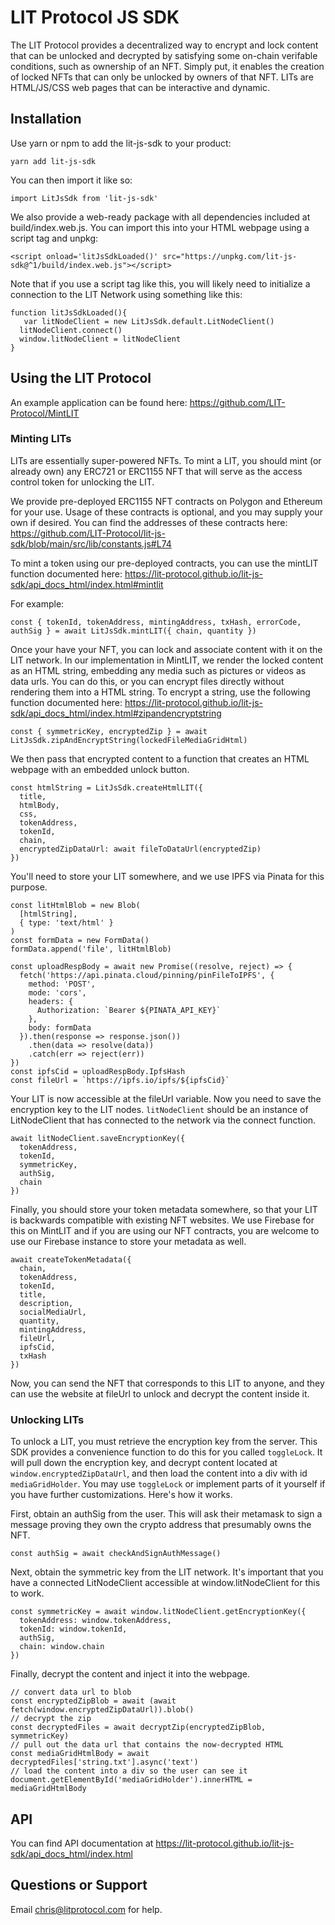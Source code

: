 
# LIT Protocol JS SDK

The LIT Protocol provides a decentralized way to encrypt and lock content that can be unlocked and decrypted by satisfying some on-chain verifable conditions, such as ownership of an NFT.  Simply put, it enables the creation of locked NFTs that can only be unlocked by owners of that NFT.  LITs are HTML/JS/CSS web pages that can be interactive and dynamic.

## Installation
Use yarn or npm to add the lit-js-sdk to your product:

```
yarn add lit-js-sdk
```

You can then import it like so:

```
import LitJsSdk from 'lit-js-sdk'
```

We also provide a web-ready package with all dependencies included at build/index.web.js.  You can import this into your HTML webpage using a script tag and unpkg:

```
<script onload='litJsSdkLoaded()' src="https://unpkg.com/lit-js-sdk@^1/build/index.web.js"></script>
```

Note that if you use a script tag like this, you will likely need to initialize a connection to the LIT Network using something like this:

```
function litJsSdkLoaded(){
   var litNodeClient = new LitJsSdk.default.LitNodeClient()
  litNodeClient.connect()
  window.litNodeClient = litNodeClient
}
```

## Using the LIT Protocol

An example application can be found here: https://github.com/LIT-Protocol/MintLIT

### Minting LITs

LITs are essentially super-powered NFTs.  To mint a LIT, you should mint (or already own) any ERC721 or ERC1155 NFT that will serve as the access control token for unlocking the LIT.

We provide pre-deployed ERC1155 NFT contracts on Polygon and Ethereum for your use.  Usage of these contracts is optional, and you may supply your own if desired.  You can find the addresses of these contracts here: https://github.com/LIT-Protocol/lit-js-sdk/blob/main/src/lib/constants.js#L74

To mint a token using our pre-deployed contracts, you can use the mintLIT function documented here: https://lit-protocol.github.io/lit-js-sdk/api_docs_html/index.html#mintlit

For example:
```
const { tokenId, tokenAddress, mintingAddress, txHash, errorCode, authSig } = await LitJsSdk.mintLIT({ chain, quantity })
```

Once your have your NFT, you can lock and associate content with it on the LIT network.  In our implementation in MintLIT, we render the locked content as an HTML string, embedding any media such as pictures or videos as data urls.  You can do this, or you can encrypt files directly without rendering them into a HTML string.  To encrypt a string, use the following function documented here: https://lit-protocol.github.io/lit-js-sdk/api_docs_html/index.html#zipandencryptstring

```
const { symmetricKey, encryptedZip } = await LitJsSdk.zipAndEncryptString(lockedFileMediaGridHtml)
```

We then pass that encrypted content to a function that creates an HTML webpage with an embedded unlock button.

```
const htmlString = LitJsSdk.createHtmlLIT({
  title,
  htmlBody,
  css,
  tokenAddress,
  tokenId,
  chain,
  encryptedZipDataUrl: await fileToDataUrl(encryptedZip)
})
```

You'll need to store your LIT somewhere, and we use IPFS via Pinata for this purpose.

```
const litHtmlBlob = new Blob(
  [htmlString],
  { type: 'text/html' }
)
const formData = new FormData()
formData.append('file', litHtmlBlob)

const uploadRespBody = await new Promise((resolve, reject) => {
  fetch('https://api.pinata.cloud/pinning/pinFileToIPFS', {
    method: 'POST',
    mode: 'cors',
    headers: {
      Authorization: `Bearer ${PINATA_API_KEY}`
    },
    body: formData
  }).then(response => response.json())
    .then(data => resolve(data))
    .catch(err => reject(err))
})
const ipfsCid = uploadRespBody.IpfsHash
const fileUrl = `https://ipfs.io/ipfs/${ipfsCid}`
```

Your LIT is now accessible at the fileUrl variable. Now you need to save the encryption key to the LIT nodes.  `litNodeClient` should be an instance of LitNodeClient that has connected to the network via the connect function.

```
await litNodeClient.saveEncryptionKey({
  tokenAddress,
  tokenId,
  symmetricKey,
  authSig,
  chain
})
```

Finally, you should store your token metadata somewhere, so that your LIT is backwards compatible with existing NFT websites.  We use Firebase for this on MintLIT and if you are using our NFT contracts, you are welcome to use our Firebase instance to store your metadata as well.

```
await createTokenMetadata({
  chain,
  tokenAddress,
  tokenId,
  title,
  description,
  socialMediaUrl,
  quantity,
  mintingAddress,
  fileUrl,
  ipfsCid,
  txHash
})
```

Now, you can send the NFT that corresponds to this LIT to anyone, and they can use the website at fileUrl to unlock and decrypt the content inside it.

### Unlocking LITs

To unlock a LIT, you must retrieve the encryption key from the server.  This SDK provides a convenience function to do this for you called `toggleLock`.  It will pull down the encryption key, and decrypt content located at `window.encryptedZipDataUrl`, and then load the content into a div with id `mediaGridHolder`.  You may use `toggleLock` or implement parts of it yourself if you have further customizations.  Here's how it works.

First, obtain an authSig from the user.  This will ask their metamask to sign a message proving they own the crypto address that presumably owns the NFT.

```
const authSig = await checkAndSignAuthMessage()
```

Next, obtain the symmetric key from the LIT network.  It's important that you have a connected LitNodeClient accessible at window.litNodeClient for this to work.

```
const symmetricKey = await window.litNodeClient.getEncryptionKey({
  tokenAddress: window.tokenAddress,
  tokenId: window.tokenId,
  authSig,
  chain: window.chain
})
```

Finally, decrypt the content and inject it into the webpage.

```
// convert data url to blob
const encryptedZipBlob = await (await fetch(window.encryptedZipDataUrl)).blob()
// decrypt the zip
const decryptedFiles = await decryptZip(encryptedZipBlob, symmetricKey)
// pull out the data url that contains the now-decrypted HTML
const mediaGridHtmlBody = await decryptedFiles['string.txt'].async('text')
// load the content into a div so the user can see it
document.getElementById('mediaGridHolder').innerHTML = mediaGridHtmlBody
```


## API
You can find API documentation at https://lit-protocol.github.io/lit-js-sdk/api_docs_html/index.html

## Questions or Support

Email chris@litprotocol.com for help.
